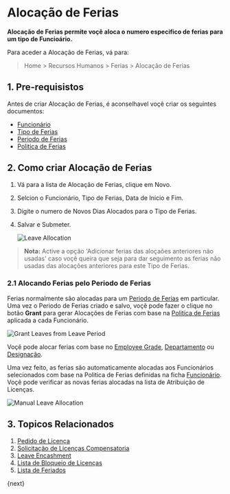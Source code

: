 # Alocação de Ferias

**Alocação de Ferias permite voçê aloca o numero especifico de ferias para um tipo de Funcioário.**

Para aceder a Alocação de Ferias, vá para:

> Home > Recursos Humanos > Ferias > Alocação de Ferias



## 1. Pre-requisistos

Antes de criar Alocação de Ferias, é aconselhavel voçê criar os seguintes documentos:

* [Funcionário](/docs/user/manual/pt/recursos-humanos/funcionário)
* [Tipo de Ferias](/docs/user/manual/pt/recursos-humanos/tipo-de-ferias)
* [Periodo de Ferias](/docs/user/manual/pt/recursos-humanos/periodo-ferias)
* [Politica de Ferias](/docs/user/manual/pt/recursos-humanos/politica-ferias)

## 2. Como criar Alocação de Ferias

1. Vá para a lista de Alocação de Ferias, clique em Novo.
1. Selcion o Funcionário, Tipo de Ferias, Data de Inicio e Fim.
1. Digite o numero de Novos Dias Alocados para o Tipo de Ferias.
1. Salvar e Submeter.

    <img class="screenshot" alt="Leave Allocation"
    src="{{docs_base_url}}/assets/img/human-resources/leave-allocation.png">

> **Nota:** Active a opção 'Adicionar ferias das aloçaões anteriores não usadas' caso voçẽ queira que seja para dar seguimento as ferias não usadas das alocações anteriores para este Tipo de Ferias.

### 2.1 Alocando Ferias pelo Periodo de Ferias

 Ferias normalmente são alocadas para um [Periodo de Ferias](/docs/user/manual/pt/recursos-humanos/periodo-ferias) em particular. Uma vez o Periodo de Ferias criado e salvo, voçẽ pode fazer o clique no botão **Grant** para gerar Alocações de Ferias com base na [Politica de Ferias](/docs/user/manual/pt/recursos-humanos/politica-ferias) aplicada a cada Funcionário.

 <img class="screenshot" alt="Grant Leaves from Leave Period"
    src="{{docs_base_url}}/assets/img/human-resources/grant-button.png">
 
 Voçê pode alocar ferias com base no [Employee Grade](/docs/user/manual/pt/recursos-humanos/employee-grade), [Departamento](/docs/user/manual/pt/recursos-humanos/departamento) ou [Designação](/docs/user/manual/pt/recursos-humanos/designação). 
 
Uma vez feito, as ferias são automaticamente alocadas aos Funcionários selecionados com base na Politica de Ferias definidas na ficha [Funcionário](/docs/user/manual/pt/recursos-humanos/funcionário). Voçẽ pode verificar as novas ferias alocadas na lista de Atribuição de Licenças.

<img class="screenshot" alt="Manual Leave Allocation"
    src="{{docs_base_url}}/assets/img/human-resources/leave-allocation2.png">


## 3. Topicos Relacionados

1. [Pedido de Licença](/docs/user/manual/pt/recursos-humanos/pedido-licença)
1. [Solicitação de Licenças Compensatoria](/docs/user/manual/pt/human-resources/solicitação-licenças-compensatoria)
1. [Leave Encashment](/docs/user/manual/pt/recursos-humanos/leave-encashment)
1. [Lista de Bloqueio de Licenças](/docs/user/manual/pt/recursos-humanos/lista-de-bloqueio-licenças)
1. [Lista de Feriados](/docs/user/manual/pt/recursos-humanos/lista-de-feriados)

{next}
